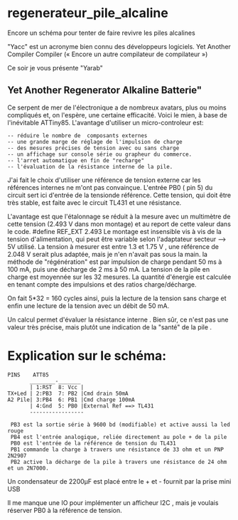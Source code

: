 # regenerateur_pile_alcaline
Encore un schéma pour tenter de faire revivre les piles alcalines


"Yacc" est un acronyme bien connu des développeurs logiciels.
Yet Another Compiler Compiler (« Encore un autre compilateur de compilateur »)

Ce soir je vous présente "Yarab" 

## Yet Another Regenerator Alkaline Batterie"
 Ce serpent de mer de l'électronique a de nombreux avatars, plus ou moins compliqués et, on l'espère, une certaine efficacité.
 Voici le mien, à base de l'inévitable ATTiny85.
 L'avantage d'utiliser un micro-controleur est:
 ```
 -- réduire le nombre de  composants externes
 -- une grande marge de réglage de l'impulsion de charge
 -- des mesures précises de tension avec ou sans charge
 -- un affichage sur console série ou grapheur du commerce.
 -- l'arret automatique en fin de "recharge"
 -- l'évaluation de la résistance interne de la pile.
```



  J'ai fait le choix d'utiliser une référence de tension externe car les références internes ne m'ont pas convainçue.
  L'entrée PB0 ( pin 5) du circuit sert ici d'entrée de la tensionde référence. 
  Cette tension, qui doit être très stable, est faite avec le circuit TL431 et une résistance.
 
  L'avantage est que l'étalonnage se réduit à la mesure avec un multimètre de cette tension (2.493 V dans mon montage) et au report de     cette valeur dans le code. 
  \#define  REF_EXT      2.493
  Le montage est insensible vis à vis de la tension d'alimentation, qui peut être variable selon  l'adaptateur secteur --> 5V utilisé.
  La tension à mesurer est entre 1.3 et 1.75 V , une référence de 2.048 V serait plus adaptée, mais je n'en n'avait pas sous la main.
  la méthode de "régénération" est par impulsion de charge pendant 50 ms à 100 mA, puis une décharge de 2 ms à 50 mA.
 La tension de la pile en charge est moyennée sur les 32 mesures. La quantité d'énergie est calculée en tenant compte des impulsions et   des ratios charge/décharge.
 
 On fait 5*32 = 160 cycles ainsi, puis la lecture de la tension sans charge et enfin une lecture de la tension avec un débit de 50 mA.

 Un calcul permet d'évaluer la résistance interne . Bien sûr, ce n'est pas une valeur très précise, mais plutôt une indication de la     "santé" de la pile .

#  Explication sur le schéma:

    PINS    ATT85
           ________-_______
           | 1:RST  8: Vcc |
    TX+Led | 2:PB3  7: PB2 |Cmd drain 50mA
    A2 Pile| 3:PB4  6: PB1 |Cmd charge 100mA
           | 4:Gnd  5: PB0 |External Ref ==> TL431
           ----------------- 
```
 PB3 est la sortie série à 9600 bd (modifiable) et active aussi la led rouge 
 PB4 est l'entrée analogique, reliée directement au pole + de la pile
 PB0 est l'entrée de la référence de tension du TL431
 PB1 commande la charge à travers une résistance de 33 ohm et un PNP 2N2907
 PB2 active la décharge de la pile à travers une résistance de 24 ohm et un 2N7000.
 ```
 Un condensateur de 2200µF est placé entre le + et - fournit par la prise mini USB 

 Il me manque une IO pour implémenter un afficheur I2C , mais je voulais réserver PB0 à la référence de tension.
 


